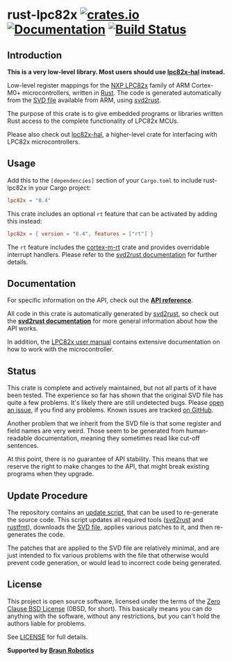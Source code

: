 # rust-lpc82x [![crates.io](https://img.shields.io/crates/v/lpc82x.svg)](https://crates.io/crates/lpc82x) [![Documentation](https://docs.rs/lpc82x/badge.svg)](https://docs.rs/lpc82x) [![Build Status](https://travis-ci.org/braun-robotics/rust-lpc82x.svg?branch=master)](https://travis-ci.org/braun-robotics/rust-lpc82x)

## Introduction

**This is a very low-level library. Most users should use [lpc82x-hal] instead.**

Low-level register mappings for the [NXP LPC82x] family of ARM Cortex-M0+ microcontrollers, written in [Rust]. The code is generated automatically from the [SVD file] available from ARM, using [svd2rust].

The purpose of this crate is to give embedded programs or libraries written Rust access to the complete functionality of LPC82x MCUs.

Please also check out [lpc82x-hal], a higher-level crate for interfacing with LPC82x microcontrollers.


## Usage

Add this to the `[dependencies]` section of your `Cargo.toml` to include rust-lpc82x in your Cargo project:

``` toml
lpc82x = "0.4"
```

This crate includes an optional `rt` feature that can be activated by adding this instead:

``` toml
lpc82x = { version = "0.4", features = ["rt"] }
```

The `rt` feature includes the [cortex-m-rt] crate and provides overridable interrupt handlers. Please refer to the [svd2rust documentation] for further details.

## Documentation

For specific information on the API, check out the **[API reference]**.

All code in this crate is automatically generated by [svd2rust], so check out the **[svd2rust documentation]** for more general information about how the API works.

In addition, the [LPC82x user manual] contains extensive documentation on how to work with the microcontroller.

## Status

This crate is complete and actively maintained, but not all parts of it have been tested. The experience so far has shown that the original SVD file has quite a few problems. It's likely there are still undetected bugs. Please [open an issue], if you find any problems. Known issues are tracked [on GitHub][list of open issues].

Another problem that we inherit from the SVD file is that some register and field names are very weird. Those seem to be generated from human-readable documentation, meaning they sometimes read like cut-off sentences.

At this point, there is no guarantee of API stability. This means that we reserve the right to make changes to the API, that might break existing programs when they upgrade.

## Update Procedure

The repository contains an [update script], that can be used to re-generate the source code. This script updates all required tools ([svd2rust] and [rustfmt]), downloads the [SVD file], applies various patches to it, and then re-generates the code.

The patches that are applied to the SVD file are relatively minimal, and are just intended to fix various problems with the file that otherwise would prevent code generation, or would lead to incorrect code being generated.


## License

This project is open source software, licensed under the terms of the [Zero Clause BSD License][Zero Clause BSD License] (0BSD, for short). This basically means you can do anything with the software, without any restrictions, but you can't hold the authors liable for problems.

See [LICENSE] for full details.


**Supported by [Braun Robotics]**


[Rust]: https://www.rust-lang.org/
[NXP LPC82x]: http://www.nxp.com/products/microcontrollers-and-processors/arm-based-processors-and-mcus/lpc-cortex-m-mcus/lpc800-series-cortex-m0-plus-mcus/low-cost-microcontrollers-mcus-based-on-arm-cortex-m0-plus-cores:LPC82X
[SVD file]: http://ds.arm.com/media/resources/db/chip/nxp/lpc824m201jdh20/LPC82x.svd
[svd2rust]: https://crates.io/crates/svd2rust
[lpc82x-hal]: https://crates.io/crates/lpc82x-hal
[cortex-m-rt]: https://crates.io/crates/cortex-m-rt
[svd2rust documentation]: https://docs.rs/svd2rust
[API reference]: https://docs.rs/lpc82x
[LPC82x user manual]: https://www.nxp.com/docs/en/user-guide/UM10800.pdf
[open an issue]: https://github.com/braun-robotics/rust-lpc82x/issues/new
[list of open issues]: https://github.com/braun-robotics/rust-lpc82x/issues
[rustup]: https://rustup.rs/
[update script]: https://github.com/braun-robotics/rust-lpc82x/blob/master/scripts/update
[rustfmt]: https://crates.io/crates/rustfmt
[Zero Clause BSD License]: https://opensource.org/licenses/FPL-1.0.0
[LICENSE]: https://github.com/braun-robotics/rust-lpc82x/blob/master/LICENSE
[Braun Robotics]: https://braun-robotics.com/
